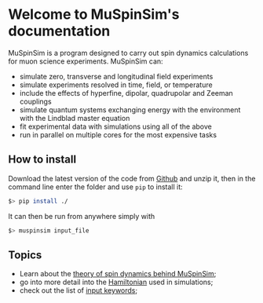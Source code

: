 # Welcome to MuSpinSim's documentation

MuSpinSim is a program designed to carry out spin dynamics calculations for 
muon science experiments. MuSpinSim can:

* simulate zero, transverse and longitudinal field experiments
* simulate experiments resolved in time, field, or temperature
* include the effects of hyperfine, dipolar, quadrupolar and Zeeman couplings
* simulate quantum systems exchanging energy with the environment with the Lindblad master equation
* fit experimental data with simulations using all of the above
* run in parallel on multiple cores for the most expensive tasks

## How to install

Download the latest version of the code from [Github](https://github.com/muon-spectroscopy-computational-project/muspinsim)
and unzip it, then in the command line enter the folder and use `pip` to install it:

```bash
$> pip install ./
```

It can then be run from anywhere simply with

```bash
$> muspinsim input_file
```

## Topics
* Learn about the [theory of spin dynamics behind MuSpinSim](./theory_1.md);
* go into more detail into the [Hamiltonian](./hamiltonian.md) used in simulations;
* check out the list of [input keywords](./input.md);
